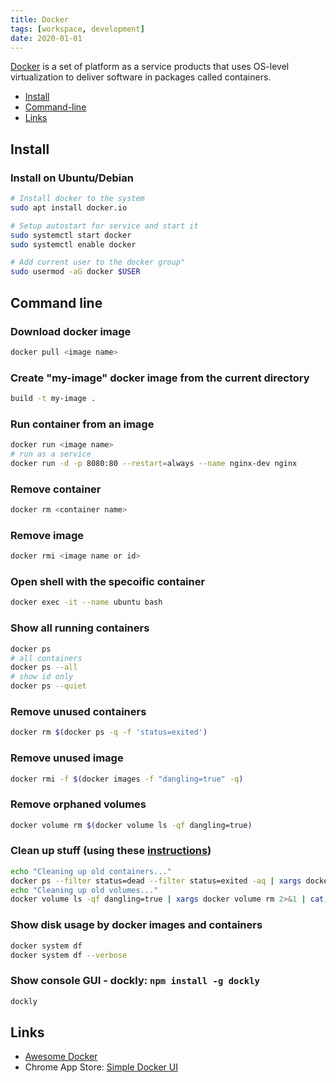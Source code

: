 ```yaml
---
title: Docker
tags: [workspace, development]
date: 2020-01-01
---
```



[Docker](https://www.docker.com/) is a set of platform as a service products that uses OS-level virtualization to deliver software in packages called containers.
<!--more-->

* [Install](#install)
* [Command-line](#command-line)
* [Links](#links)

## Install

### Install on Ubuntu/Debian
```bash
# Install docker to the system
sudo apt install docker.io

# Setup autostart for service and start it
sudo systemctl start docker
sudo systemctl enable docker

# Add current user to the docker group"
sudo usermod -aG docker $USER
```

## Command line

### Download docker image
```bash
docker pull <image name>
```

### Create "my-image" docker image from the current directory
```bash
build -t my-image .
```

### Run container from an image
```bash
docker run <image name>
# run as a service
docker run -d -p 8080:80 --restart=always --name nginx-dev nginx
```

### Remove container
```bash
docker rm <container name>
```

### Remove image
```bash
docker rmi <image name or id>
```

### Open shell with the specoific container
```bash
docker exec -it --name ubuntu bash
```

### Show all running containers
```bash
docker ps
# all containers
docker ps --all
# show id only
docker ps --quiet
```

### Remove unused containers
```bash
docker rm $(docker ps -q -f 'status=exited')
```

### Remove unused image
```bash
docker rmi -f $(docker images -f "dangling=true" -q)
```

### Remove orphaned volumes
```bash
docker volume rm $(docker volume ls -qf dangling=true)
```

### Clean up stuff (using these [instructions](https://lebkowski.name/docker-volumes/))
```bash
echo "Cleaning up old containers..."
docker ps --filter status=dead --filter status=exited -aq | xargs docker rm -v 2>&1 | cat;
echo "Cleaning up old volumes..."
docker volume ls -qf dangling=true | xargs docker volume rm 2>&1 | cat;
```

### Show disk usage by docker images and containers
```bash
docker system df
docker system df --verbose
```

### Show console GUI - dockly: ```npm install -g dockly```
```bash
dockly
```


## Links

* [Awesome Docker](https://github.com/veggiemonk/awesome-docker)
* Chrome App Store: [Simple Docker UI](https://chrome.google.com/webstore/detail/simple-docker-ui/jfaelnolkgonnjdlkfokjadedkacbnib)
